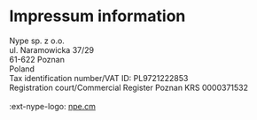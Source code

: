 # Impressum information

Nype sp. z o.o.<br>
ul. Naramowicka 37/29 <br>
61-622 Poznan<br>
Poland<br>
Tax identification number/VAT ID: PL9721222853<br>
Registration court/Commercial Register Poznan KRS 0000371532<br>
<br>:ext-nype-logo: [npe.cm](https://npe.cm/)

